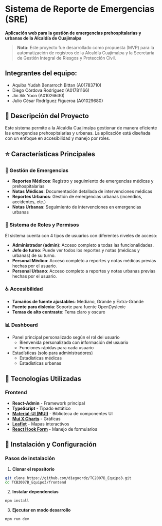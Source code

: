 # Sistema de Reporte de Emergencias (SRE)

**Aplicación web para la gestión de emergencias prehospitalarias y urbanas de la Alcaldía de Cuajimalpa**

> **Nota:** Este proyecto fue desarrollado como propuesta (MVP) para la automatización de registros de la Alcaldía Cuajimalpa y la Secretaría de Gestión Integral de Riesgos y Protección Civil.

## Integrantes del equipo:
- Aquiba Yudah Benarroch Bittan (A01783710)
- Diego Córdova Rodríguez (A01781166)
- Jin Sik Yoon (A01026630)
- Julio César Rodríguez Figueroa (A01029680)

## :book: Descripción del Proyecto

Este sistema permite a la Alcaldía Cuajimalpa gestionar de manera eficiente las emergencias prehospitalarias y urbanas. La aplicación está diseñada con un enfoque en accesibilidad y manejo por roles.

## :star: Características Principales

### :hospital: Gestión de Emergencias
- **Reportes Médicos**: Registro y seguimiento de emergencias médicas y prehospitalarias
- **Notas Médicas**: Documentación detallada de intervenciones médicas
- **Reportes Urbanos**: Gestión de emergencias urbanas (incendios, accidentes, etc.)
- **Notas Urbanas**: Seguimiento de intervenciones en emergencias urbanas

### :bust_in_silhouette: Sistema de Roles y Permisos
El sistema cuenta con 4 tipos de usuarios con diferentes niveles de acceso:

- **Administrador (admin)**: Acceso completo a todas las funcionalidades.
- **Jefe de turno**: Puede ver todos los reportes y notas (médicas y urbanas) de su turno.
- **Personal Médico**: Acceso completo a reportes y notas médicas previas hechas por el usuario.
- **Personal Urbano**: Acceso completo a reportes y notas urbanas previas hechas por el usuario.

### :wheelchair: Accesibilidad
- **Tamaños de fuente ajustables**: Mediano, Grande y Extra-Grande
- **Fuente para dislexia**: Soporte para fuente OpenDyslexic
- **Temas de alto contraste**: Tema claro y oscuro

### :bar_chart: Dashboard
- Panel principal personalizado según el rol del usuario
   - Bienvenida personalizada con información del usuario
   - Funciones rápidas para cada usuario
- Estadísticas (solo para administradores)
   - Estadísticas médicas
   - Estadísticas urbanas

## :hammer: Tecnologías Utilizadas

### Frontend
- **React-Admin** - Framework principal
- **TypeScript** - Tipado estático
- **[Material-UI (MUI)](https://mui.com/material-ui/getting-started/)** - Biblioteca de componentes UI
- **[Mui X Charts](https://mui.com/x/react-charts/)** - Gráficas
- **[Leaflet](https://leafletjs.com/)** - Mapas interactivos
- **[React Hook Form](https://react-hook-form.com/)** - Manejo de formularios

## :wrench: Instalación y Configuración

### Pasos de instalación

1. **Clonar el repositorio**
```bash
git clone https://github.com/diegocrdz/TC2007B_Equipo3.git
cd TCB2007B_Equipo3/frontend
```

2. **Instalar dependencias**
```bash
npm install
```

3. **Ejecutar en modo desarrollo**
```bash
npm run dev
```